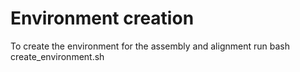 # Environment creation
To create the environment for the assembly and alignment run bash create_environment.sh
